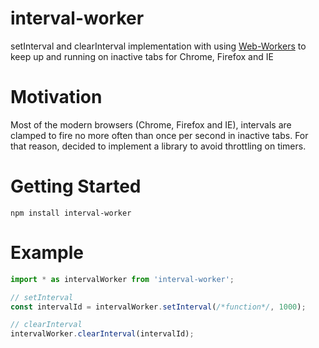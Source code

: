 # interval-worker
setInterval and clearInterval implementation with using [Web-Workers](https://developer.mozilla.org/en-US/docs/Web/API/Web_Workers_API/Using_web_workers)
to keep up and running on inactive tabs for Chrome, Firefox and IE

# Motivation
Most of the modern browsers (Chrome, Firefox and IE), intervals are clamped to fire no more often than once per second in inactive tabs.
For that reason, decided to implement a library to avoid throttling on timers.

# Getting Started
```
npm install interval-worker
```

# Example
```javascript
import * as intervalWorker from 'interval-worker';

// setInterval
const intervalId = intervalWorker.setInterval(/*function*/, 1000);

// clearInterval
intervalWorker.clearInterval(intervalId);
```

